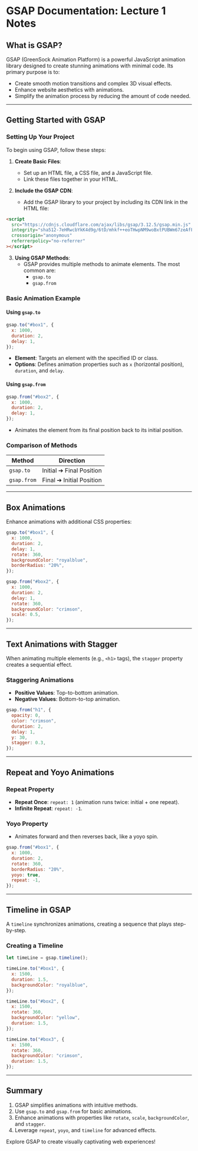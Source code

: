 # GSAP Documentation: Lecture 1 Notes

## What is GSAP?
GSAP (GreenSock Animation Platform) is a powerful JavaScript animation library designed to create stunning animations with minimal code. Its primary purpose is to:

- Create smooth motion transitions and complex 3D visual effects.
- Enhance website aesthetics with animations.
- Simplify the animation process by reducing the amount of code needed.

---

## Getting Started with GSAP

### Setting Up Your Project
To begin using GSAP, follow these steps:

1. **Create Basic Files**:
   - Set up an HTML file, a CSS file, and a JavaScript file.
   - Link these files together in your HTML.

2. **Include the GSAP CDN**:
   - Add the GSAP library to your project by including its CDN link in the HTML file:

```html
<script
  src="https://cdnjs.cloudflare.com/ajax/libs/gsap/3.12.5/gsap.min.js"
  integrity="sha512-7eHRwcbYkK4d9g/6tD/mhkf++eoTHwpNM9woBxtPUBWm67zeAfFC+HrdoE2GanKeocly/VxeLvIqwvCdk7qScg=="
  crossorigin="anonymous"
  referrerpolicy="no-referrer"
></script>
```

3. **Using GSAP Methods**:
   - GSAP provides multiple methods to animate elements. The most common are:
     - `gsap.to`
     - `gsap.from`

### Basic Animation Example
#### Using `gsap.to`
```javascript
gsap.to("#box1", {
  x: 1000,
  duration: 2,
  delay: 1,
});
```
- **Element**: Targets an element with the specified ID or class.
- **Options**: Defines animation properties such as `x` (horizontal position), `duration`, and `delay`.

#### Using `gsap.from`
```javascript
gsap.from("#box2", {
  x: 1000,
  duration: 2,
  delay: 1,
});
```
- Animates the element from its final position back to its initial position.

### Comparison of Methods
| Method      | Direction                 |
|-------------|---------------------------|
| `gsap.to`   | Initial ➔ Final Position |
| `gsap.from` | Final ➔ Initial Position |

---

## Box Animations
Enhance animations with additional CSS properties:

```javascript
gsap.to("#box1", {
  x: 1000,
  duration: 2,
  delay: 1,
  rotate: 360,
  backgroundColor: "royalblue",
  borderRadius: "20%",
});

gsap.from("#box2", {
  x: 1000,
  duration: 2,
  delay: 1,
  rotate: 360,
  backgroundColor: "crimson",
  scale: 0.5,
});
```
---

## Text Animations with Stagger
When animating multiple elements (e.g., `<h1>` tags), the `stagger` property creates a sequential effect.

### Staggering Animations
- **Positive Values**: Top-to-bottom animation.
- **Negative Values**: Bottom-to-top animation.

```javascript
gsap.from("h1", {
  opacity: 0,
  color: "crimson",
  duration: 2,
  delay: 1,
  y: 30,
  stagger: 0.3,
});
```
---

## Repeat and Yoyo Animations
### Repeat Property
- **Repeat Once**: `repeat: 1` (animation runs twice: initial + one repeat).
- **Infinite Repeat**: `repeat: -1`.

### Yoyo Property
- Animates forward and then reverses back, like a yoyo spin.

```javascript
gsap.from("#box1", {
  x: 1000,
  duration: 2,
  rotate: 360,
  borderRadius: "20%",
  yoyo: true,
  repeat: -1,
});
```
---

## Timeline in GSAP
A `timeline` synchronizes animations, creating a sequence that plays step-by-step.

### Creating a Timeline
```javascript
let timeLine = gsap.timeline();

timeLine.to("#box1", {
  x: 1500,
  duration: 1.5,
  backgroundColor: "royalblue",
});

timeLine.to("#box2", {
  x: 1500,
  rotate: 360,
  backgroundColor: "yellow",
  duration: 1.5,
});

timeLine.to("#box3", {
  x: 1500,
  rotate: 360,
  backgroundColor: "crimson",
  duration: 1.5,
});
```
---

## Summary
1. GSAP simplifies animations with intuitive methods.
2. Use `gsap.to` and `gsap.from` for basic animations.
3. Enhance animations with properties like `rotate`, `scale`, `backgroundColor`, and `stagger`.
4. Leverage `repeat`, `yoyo`, and `timeline` for advanced effects.

Explore GSAP to create visually captivating web experiences!

